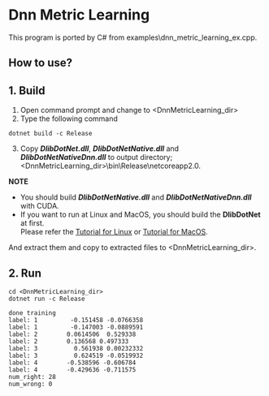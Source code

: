 ﻿# Dnn Metric Learning
 
This program is ported by C# from examples\dnn_metric_learning_ex.cpp.

## How to use?

## 1. Build

1. Open command prompt and change to &lt;DnnMetricLearning_dir&gt;
2. Type the following command
````
dotnet build -c Release
````
3. Copy ***DlibDotNet.dll***, ***DlibDotNetNative.dll*** and ***DlibDotNetNativeDnn.dll*** to output directory; &lt;DnnMetricLearning_dir&gt;\bin\Release\netcoreapp2.0.

**NOTE**  
- You should build ***DlibDotNetNative.dll*** and ***DlibDotNetNativeDnn.dll*** with CUDA.
- If you want to run at Linux and MacOS, you should build the **DlibDotNet** at first.  
Please refer the [Tutorial for Linux](https://github.com/takuya-takeuchi/DlibDotNet/wiki/Tutorial-for-Linux) or [Tutorial for MacOS](https://github.com/takuya-takeuchi/DlibDotNet/wiki/Tutorial-for-MacOS).

And extract them and copy to extracted files to &lt;DnnMetricLearning_dir&gt;.

## 2. Run

````
cd <DnnMetricLearning_dir>
dotnet run -c Release

done training
label: 1         -0.151458 -0.0766358
label: 1         -0.147003 -0.0889591
label: 2        0.0614506  0.529338
label: 2        0.136568 0.497333
label: 3          0.561938 0.00232332
label: 3          0.624519 -0.0519932
label: 4        -0.538596 -0.606784
label: 4        -0.429636 -0.711575
num_right: 28
num_wrong: 0
````